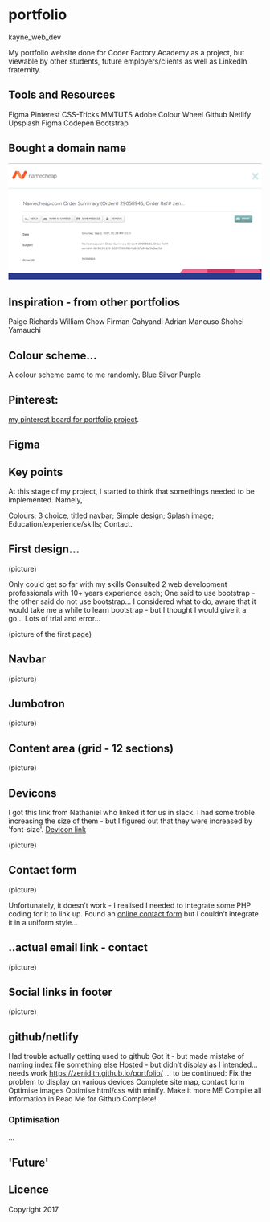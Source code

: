 # portfolio
kayne_web_dev

My portfolio website done for Coder Factory Academy as a project, but viewable by other students, future employers/clients as well as LinkedIn fraternity. 

## Tools and Resources


Figma
Pinterest
CSS-Tricks
MMTUTS
Adobe Colour Wheel
Github
Netlify
Upsplash
Figma
Codepen
Bootstrap

## Bought a domain name

<img src="/pictures/1.png">

## Inspiration - from other portfolios

Paige Richards
William Chow
Firman Cahyandi
Adrian Mancuso
Shohei Yamauchi


## Colour scheme...

A colour scheme came to me randomly.
Blue
Silver
Purple


## Pinterest:

<a href="https://au.pinterest.com/kaynesheenan/portfolio-website/">my pinterest board for portfolio project</a>.

## Figma 


## Key points
At this stage of my project, I started to think that somethings needed to be implemented. 
Namely, 

Colours;
3 choice, titled navbar;
Simple design;
Splash image;
Education/experience/skills;
Contact.

## First design...
(picture)

Only could get so far with my skills
Consulted 2 web development professionals with 10+ years experience each;
One said to use bootstrap - the other said do not use bootstrap…
I considered what to do, aware that it would take me a while to learn bootstrap - but I thought I would give it a go…
Lots of trial and error...

 
(picture of the first page)


## Navbar
(picture)


## Jumbotron
(picture)


## Content area (grid - 12 sections)
(picture)


## Devicons

I got this link from Nathaniel who linked it for us in slack. I had some troble increasing the size of them - but I figured out that they were increased by 'font-size'. <a href="http://konpa.github.io/devicon/">Devicon link</a>

(picture)


## Contact form
(picture)

Unfortunately, it doesn’t work - I realised I needed to integrate some PHP coding for it to link up. Found an <a href="http://formspree.io/">online contact form</a> but I couldn’t integrate it in a uniform style...

## ..actual email link - contact
(picture)

## Social links in footer
(picture)

## github/netlify

Had trouble actually getting used to github
Got it - but made mistake of naming index file something else
Hosted - but didn’t display as I intended… needs work
https://zenidith.github.io/portfolio/
… to be continued:
Fix the problem to display on various devices
Complete site map, contact form
Optimise images
Optimise html/css with minify.
Make it more ME
Compile all information in Read Me for Github
Complete!

### Optimisation
...

## 'Future'

## Licence


Copyright 2017
